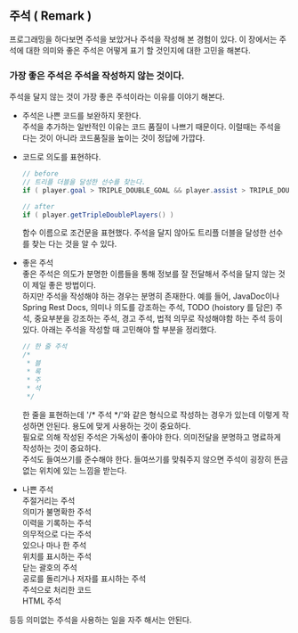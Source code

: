 ## 주석 ( Remark )

프로그래밍을 하다보면 주석을 보았거나 주석을 작성해 본 경험이 있다. 이 장에서는 주석에 대한 의미와 좋은 주석은 어떻게 표기 할 것인지에 대한 고민을 해본다.  

### 가장 좋은 주석은 주석을 작성하지 않는 것이다.

주석을 달지 않는 것이 가장 좋은 주석이라는 이유를 이야기 해본다.

* 주석은 나쁜 코드를 보완하지 못한다.  
주석을 추가하는 일반적인 이유는 코드 품질이 나쁘기 때문이다. 이럴때는 주석을 다는 것이 아니라 코드품질을 높이는 것이 정답에 가깝다.  

* 코드로 의도를 표현하다.
  ```java
  // before
  // 트리플 더블을 달성한 선수를 찾는다.
  if ( player.goal > TRIPLE_DOUBLE_GOAL && player.assist > TRIPLE_DOUBLE_ASSIST && player.rebound > TRIPLE_DOUBLE_REBOUND )

  // after
  if ( player.getTripleDoublePlayers() )
  ```

  함수 이름으로 조건문을 표현했다. 주석을 달지 않아도 트리플 더블을 달성한 선수를 찾는 다는 것을 알 수 있다.  

* 좋은 주석  
좋은 주석은 의도가 분명한 이름들을 통해 정보를 잘 전달해서 주석을 달지 않는 것이 제일 좋은 방법이다.  
하지만 주석을 작성해야 하는 경우는 분명히 존재한다. 예를 들어, JavaDoc이나 Spring Rest Docs, 의미나 의도를 강조하는 주석, TODO (hoistory 를 담은) 주석, 중요부분을 강조하는 주석, 경고 주석, 법적 의무로 작성해야함 하는 주석 등이 있다. 
아래는 주석을 작성할 때 고민해야 할 부분을 정리했다.  
  ```java
  // 한 줄 주석
  /* 
   * 블
   * 록
   * 주
   * 석
   */
  ``` 
  한 줄을 표현하는데 '/* 주석 */'와 같은 형식으로 작성하는 경우가 있는데 이렇게 작성하면 안된다. 용도에 맞게 사용하는 것이 중요하다.  
  필요로 의해 작성된 주석은 가독성이 좋아야 한다. 의미전달을 분명하고 명료하게 작성하는 것이 중요하다.  
  주석도 들여쓰기를 준수해야 한다. 들여쓰기를 맞춰주지 않으면 주석이 굉장히 뜬금없는 위치에 있는 느낌을 받는다.  

* 나쁜 주석  
주절거리는 주석  
의미가 불명확한 주석  
이력을 기록하는 주석  
의무적으로 다는 주석  
있으나 마나 한 주석  
위치를 표시하는 주석  
닫는 괄호의 주석  
공로를 돌리거나 저자를 표시하는 주석  
주석으로 처리한 코드  
HTML 주석  

등등 의미없는 주석을 사용하는 일을 자주 해서는 안된다.
  
  
  

